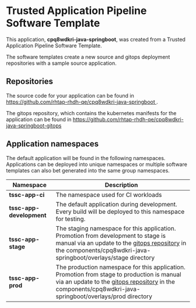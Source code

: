 # Trusted Application Pipeline Software Template

This application, **cpq8wdkri-java-springboot**, was created from a Trusted Application Pipeline Software Template.

The software templates create a new source and gitops deployment repositories with a sample source application. 

## Repositories

The source code for your application can be found in [https://github.com/rhtap-rhdh-qe/cpq8wdkri-java-springboot ](https://github.com/rhtap-rhdh-qe/cpq8wdkri-java-springboot ).
 
The gitops repository, which contains the kubernetes manifests for the application can be found in 
[https://github.com/rhtap-rhdh-qe/cpq8wdkri-java-springboot-gitops ](https://github.com/rhtap-rhdh-qe/cpq8wdkri-java-springboot-gitops ) 

## Application namespaces 

The default application will be found in the following namespaces. Applications can be deployed into unique namespaces or multiple software templates can also bet generated into the same group namespaces.  

|  Namespace   |  Description   |  
| -------- | -------- |
| **tssc-app-ci** | The namespace used for CI workloads |
| **tssc-app-development** | The default application during development. Every build will be deployed to this namespace for testing. |
| **tssc-app-stage** | The staging namespace for this application. Promotion from development to stage is manual via an update to the [gitops repository](https://github.com/rhtap-rhdh-qe/cpq8wdkri-java-springboot-gitops ) in the components/cpq8wdkri-java-springboot/overlays/stage directory |
| **tssc-app-prod** | The production namespace for this application. Promotion from stage to production is manual via an update to the [gitops repository](https://github.com/rhtap-rhdh-qe/cpq8wdkri-java-springboot-gitops ) in the components/cpq8wdkri-java-springboot/overlays/prod directory |